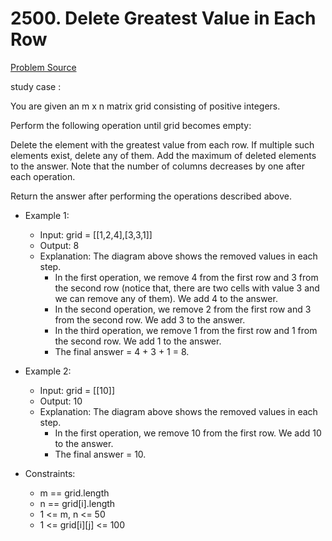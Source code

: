 # 2500. Delete Greatest Value in Each Row
[Problem Source](https://leetcode.com/problems/delete-greatest-value-in-each-row/description/)

study case :

You are given an m x n matrix grid consisting of positive integers.

Perform the following operation until grid becomes empty:

Delete the element with the greatest value from each row. If multiple such elements exist, delete any of them.
Add the maximum of deleted elements to the answer.
Note that the number of columns decreases by one after each operation.

Return the answer after performing the operations described above.

* Example 1:
    - Input: grid = [[1,2,4],[3,3,1]]
    - Output: 8
    - Explanation: The diagram above shows the removed values in each step.
	    - In the first operation, we remove 4 from the first row and 3 from the second row (notice that, there are two cells with value 3 and we can remove any of them). We add 4 to the answer.
	    - In the second operation, we remove 2 from the first row and 3 from the second row. We add 3 to the answer.
	    - In the third operation, we remove 1 from the first row and 1 from the second row. We add 1 to the answer.
	    - The final answer = 4 + 3 + 1 = 8.

* Example 2:

    - Input: grid = [[10]]
    - Output: 10
    - Explanation: The diagram above shows the removed values in each step.
	    - In the first operation, we remove 10 from the first row. We add 10 to the answer.
	    - The final answer = 10.

* Constraints:

    - m == grid.length
    - n == grid[i].length
    - 1 <= m, n <= 50
    - 1 <= grid[i][j] <= 100


